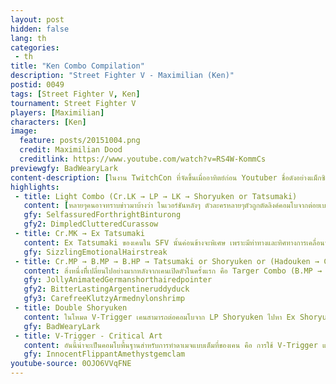 ```yaml
---
layout: post
hidden: false
lang: th
categories:
 - th
title: "Ken Combo Compilation"
description: "Street Fighter V - Maximilian (Ken)"
postid: 0049
tags: [Street Fighter V, Ken]
tournament: Street Fighter V
players: [Maximilian]
characters: [Ken]
image:
  feature: posts/20151004.png
  credit: Maximilian Dood
  creditlink: https://www.youtube.com/watch?v=RS4W-KommCs
previewgfy: BadWearyLark
content-description: [ในงาน TwitchCon ที่จัดขึ้นเมื่ออาทิตย์ก่อน Youtuber ชื่อดังอย่างแม็กซิมิเลี่ยนได้มีโอกาสไปทดลองเล่น Street Fighter V เวอร์ชันที่มีคาริน และได้อัดวิดีโอการเล่นเคน ตัวละครสุดโปรดของเค้ามาให้ทุกคนชมกัน แม้ว่าแม็กซิมิเลี่ยนจะไม่ใช่ผู้เล่นระดับสูง แต่เค้าเป็นผู้เล่นเกมต่อสู้ที่มีพื้นฐานดีมากๆคนหนึ่ง และเค้าน่าจะเป็นคนที่เล่นเคนใน SFV เยอะที่สุดในโลกแล้ว ตั้งแต่ในงาน Comic Con มาจนถึงงานนี้ ใครที่สนใจจะเล่นเคนในเบต้ารอบหน้าก็ลองศึกษาข้อมูลเตรียมไว้ก่อนกันเลยครับ]
highlights:
 - title: Light Combo (Cr.LK → LP → LK → Shoryuken or Tatsumaki)
   content: [หลายๆคนอาจทราบข่าวมาบ้างว่า ในเวอร์ชันหลังๆ ตัวละครหลายๆตัวถูกตัดลิงค์คอมโบจากต่อยเบาไปต่อยกลางออกไป ทิศทางการทำคอมโบจากต่อยเตะเบาใน SFV จะต่างจากใน SFIV คือ จะเป็นการทำคอมโบต่อยเตะเบาไปหาท่าพิเศษทันที, และเคนก็ดูจะมีเตะเบาที่ไว้ใช้ต่อคอมโบที่ดีมากๆ เพราะทั้งมีระยะที่ไกลแถมยังมีฮิทสตันที่มากพอสำหรับต่อโชริวเคนแบบต่อยหนักหรือทัตซึมากิด้วย] 
   gfy: SelfassuredForthrightBinturong
   gfy2: DimpledClutteredCurassow
 - title: Cr.MK → Ex Tatsumaki
   content: Ex Tatsumaki ของเคนใน SFV นั้นค่อนข้างจะพิเศษ เพราะมีท่าทางและทิศทางการเคลื่อนที่ที่แตกต่างจากทัตซึมากิแบบปกติมาก และสิ่งที่น่าทึ่งมากที่เห็นได้จากไฮไลท์ คือ ระยะที่ไกลและความเร็วที่ช่วยให้สามารถคอนเฟิร์มได้จากปลายเท้าของก้มเตะกลางนั้นดูน่าสนใจมากๆ
   gfy: SizzlingEmotionalHairstreak
 - title: Cr.MP → B.MP → B.HP → Tatsumaki or Shoryuken or (Hadouken → Critical Art)
   content: สิ่งหนึ่งทีี่เปลี่ยนไปอย่างมากหลังจากเคนเปิดตัวในครั้งแรก คือ Targer Combo (B.MP → B.HP) ที่ต่อยศัตรูลอยขึ้นกลางอากาศแล้ว แต่ไม่ได้ทำให้การต่อคอมโบเปลี่ยนไปแต่อย่างไร เพราะเคนก็ยังต่อคอมโบไปหาท่าพิเศษต่างๆได้เหมือนเดิม
   gfy: JollyAnimatedGermanshorthairedpointer
   gfy2: BitterLastingArgentineruddyduck
   gfy3: CarefreeKlutzyArmednylonshrimp
 - title: Double Shoryuken
   content: ในโหมด V-Trigger เคนสามารถต่อคอมโบจาก LP Shoryuken ไปหา Ex Shoryuken เพื่อเพิ่มดาเมจได้ด้วย แต่ไม่ค่อยแน่ใจว่าต้องต่อจาก Target Combo ด้วยหรือไม่
   gfy: BadWearyLark
 - title: V-Trigger - Critical Art
   content: อันนี้น่าจะเป็นคอมโบพื้นฐานสำหรับการทำดาเมจแบบเต็มที่ของเคน คือ การใช้ V-Trigger และ Critical Art ด้วยกัน ที่ดูน่าตาแล้วคล้ายคลึงกับการต่อคอมโบโฟกัสแคนเซิลในภาคสี่เลยทีเดียว
   gfy: InnocentFlippantAmethystgemclam
youtube-source: 0OJO6VVqFNE
---
```

